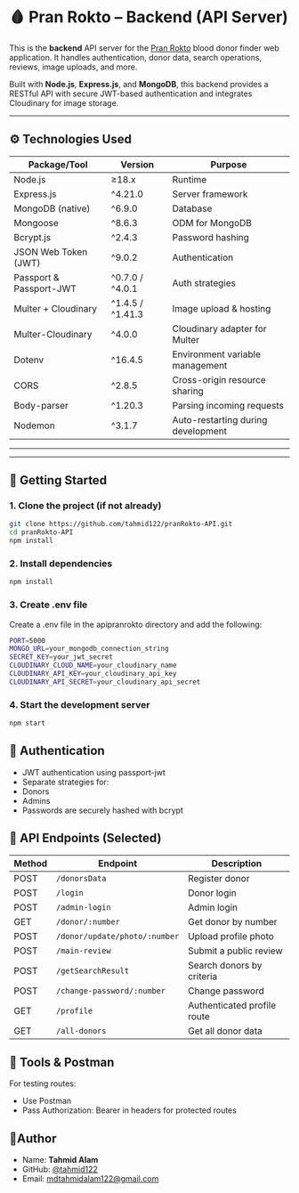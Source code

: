 # 🩸 Pran Rokto – Backend (API Server)

This is the **backend** API server for the [Pran Rokto](https://pran-rokto.vercel.app) blood donor finder web application. It handles authentication, donor data, search operations, reviews, image uploads, and more.

Built with **Node.js**, **Express.js**, and **MongoDB**, this backend provides a RESTful API with secure JWT-based authentication and integrates Cloudinary for image storage.

---

## ⚙️ Technologies Used

| Package/Tool              | Version       | Purpose                           |
|---------------------------|---------------|-----------------------------------|
| Node.js                   | ≥18.x         | Runtime                           |
| Express.js                | ^4.21.0       | Server framework                  |
| MongoDB (native)          | ^6.9.0        | Database                          |
| Mongoose                  | ^8.6.3        | ODM for MongoDB                   |
| Bcrypt.js                 | ^2.4.3        | Password hashing                  |
| JSON Web Token (JWT)      | ^9.0.2        | Authentication                    |
| Passport & Passport-JWT   | ^0.7.0 / ^4.0.1 | Auth strategies                   |
| Multer + Cloudinary       | ^1.4.5 / ^1.41.3 | Image upload & hosting           |
| Multer-Cloudinary         | ^4.0.0        | Cloudinary adapter for Multer     |
| Dotenv                    | ^16.4.5       | Environment variable management   |
| CORS                      | ^2.8.5        | Cross-origin resource sharing     |
| Body-parser               | ^1.20.3       | Parsing incoming requests         |
| Nodemon                   | ^3.1.7        | Auto-restarting during development|

---


---

## 🚀 Getting Started

### 1. Clone the project (if not already)

```bash
git clone https://github.com/tahmid122/pranRokto-API.git
cd pranRokto-API
npm install
```
### 2. Install dependencies

```bash
npm install
```

### 3. Create .env file
Create a .env file in the apipranrokto directory and add the following:

```bash
PORT=5000
MONGO_URL=your_mongodb_connection_string
SECRET_KEY=your_jwt_secret
CLOUDINARY_CLOUD_NAME=your_cloudinary_name
CLOUDINARY_API_KEY=your_cloudinary_api_key
CLOUDINARY_API_SECRET=your_cloudinary_api_secret
```

### 4. Start the development server

```bash
npm start
```

## 🔐 Authentication

- JWT authentication using passport-jwt
- Separate strategies for:
- Donors
- Admins
- Passwords are securely hashed with bcrypt

## 📡 API Endpoints (Selected)

| Method | Endpoint                      | Description                 |
| ------ | ----------------------------- | --------------------------- |
| POST   | `/donorsData`                 | Register donor              |
| POST   | `/login`                      | Donor login                 |
| POST   | `/admin-login`                | Admin login                 |
| GET    | `/donor/:number`              | Get donor by number         |
| POST   | `/donor/update/photo/:number` | Upload profile photo        |
| POST   | `/main-review`                | Submit a public review      |
| POST   | `/getSearchResult`            | Search donors by criteria   |
| POST   | `/change-password/:number`    | Change password             |
| GET    | `/profile`                    | Authenticated profile route |
| GET    | `/all-donors`                 | Get all donor data          |

## 🧪 Tools & Postman

For testing routes:
- Use Postman
- Pass Authorization: Bearer <token> in headers for protected routes
  
## 📝Author

- Name: **Tahmid Alam**
- GitHub: [@tahmid122](www.github.com/tahmid122)
- Email: <mdtahmidalam122@gmail.com>

